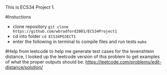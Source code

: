 This is ECS34 Project 1.

#Instuctions
- clone repository `git clone https://github.com/wbradford2001/ECS34Project1`
- cd into folder `cd ECS34POJECT1`
- enter the following in terminal to compile files and run tests `make`

#Help from leetcode
to help me generate test cases for the levenshtein distance, I looked up the leetcode version of this problem to get examples of what the proper outputs should be. https://leetcode.com/problems/edit-distance/solution/

